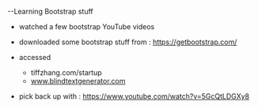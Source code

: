 --Learning Bootstrap stuff

- watched a few bootstrap YouTube videos
- downloaded some bootstrap stuff from : https://getbootstrap.com/
- accessed
  - tiffzhang.com/startup
  - www.blindtextgenerator.com

- pick back up with : https://www.youtube.com/watch?v=5GcQtLDGXy8 
